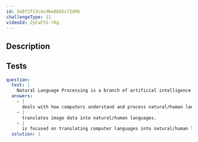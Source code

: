 ```yaml
---
id: 5e8f2f13c4cdbe86b5c72d9b
challengeType: 11
videoId: ZyCaF5S-lKg
---
```


## Description

<section id='description'>
</section>

## Tests

<section id='tests'>

```yml
question:
  text: |
    Natural Language Processing is a branch of artificial intelligence that...:
  answers:
    - |
      deals with how computers understand and process natural/human languages.
    - |
      translates image data into natural/human languages.
    - |
      is focused on translating computer languages into natural/human languages.
  solution: 1
```

</section>
